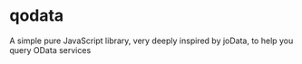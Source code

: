 # qodata
A simple pure JavaScript library, very deeply inspired by joData, to help you query OData services
